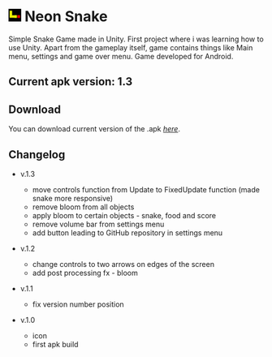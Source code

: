 # <img src="Assets/Images/neon_snake_icon.png" width="25" height="25"> Neon Snake

Simple Snake Game made in Unity. First project where i was learning how to use Unity.
Apart from the gameplay itself, game contains things like Main menu, settings and game over menu.
Game developed for Android.

## Current apk version: 1.3

## Download

You can download current version of the .apk _[here](https://mega.nz/file/WcBlBR7R#iXIkLfxzSR54ahxMYGTpNnH2nFOChk0Ek9cmDJzzLuE)_.

## Changelog

* v.1.3
    - move controls function from Update to FixedUpdate function (made snake more responsive)
    - remove bloom from all objects
    - apply bloom to certain objects - snake, food and score
    - remove volume bar from settings menu
    - add button leading to GitHub repository in settings menu

* v.1.2
    - change controls to two arrows on edges of the screen
    - add post processing fx - bloom

* v.1.1
    - fix version number position

* v.1.0
    - icon
    - first apk build